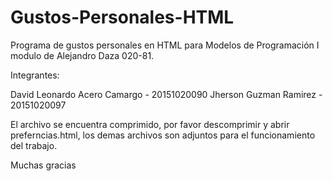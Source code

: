 # Gustos-Personales-HTML
Programa de gustos personales en HTML para Modelos de Programación I modulo de Alejandro Daza 020-81.

Integrantes:

David Leonardo Acero Camargo - 20151020090
Jherson Guzman Ramirez - 20151020097

El archivo se encuentra comprimido, por favor descomprimir y abrir preferncias.html, los demas archivos son adjuntos para el funcionamiento del trabajo.

Muchas gracias
